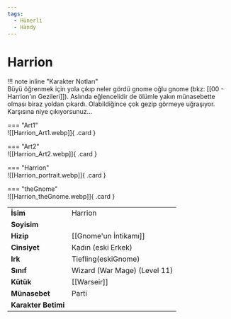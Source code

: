 ```yaml
---
tags:
  - Hünerli
  - Handy
---  
```

# Harrion   
  
<div class="grid" markdown>  
  
!!! note inline "Karakter Notları"  
	Büyü öğrenmek için yola çıkıp neler gördü gnome oğlu gnome (bkz: [[00 - Harrion'ın Gezileri]]). Aslında eğlencelidir de ölümle yakın münasebette olması biraz yoldan çıkardı. Olabildiğince çok gezip görmeye uğraşıyor. Karşısına niye çıkıyorsunuz…  
  
<div class="grid" markdown>  
  
=== "Art1"  
	![[Harrion_Art1.webp]]{ .card }  
  
=== "Art2"  
	![[Harrion_Art2.webp]]{ .card }  
  
=== "Harrion"  
	![[Harrion_portrait.webp]]{ .card }  
  
=== "theGnome"  
	![[Harrion_theGnome.webp]]{ .card }  
  
  
  
<table><tr><td><b>İsim</b></td><td>Harrion</td></tr>  
<tr><td><b>Soyisim</b></td><td></td></tr>  
<tr><td><b>Hizip</b></td><td>[[Gnome'un İntikamı]]</td></tr>  
<tr><td><b>Cinsiyet</b></td><td>Kadın (eski Erkek)</td></tr>  
<tr><td><b>Irk</b></td><td>Tiefling(eskiGnome)</td></tr>  
<tr><td><b>Sınıf</b></td><td>Wizard (War Mage) (Level 11)</td></tr>  
<tr><td><b>Kütük</b></td><td>[[Warseir]]</td></tr>  
<tr><td><b>Münasebet</b></td><td>Parti</td></tr>  
<tr><td><b>Karakter Betimi</b></td><td></td></tr>  
</table></div></div>